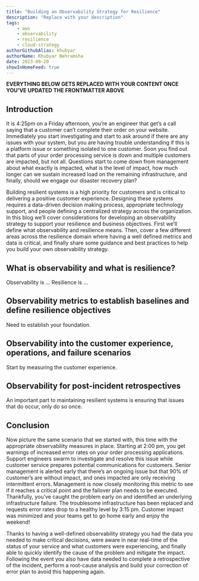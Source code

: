 ```yaml
---
title: "Building an Observability Strategy for Resilience"
description: "Replace with your description"
tags:
    - aws
    - observability
    - resilience
    - cloud-strategy
authorGithubAlias: khubyar
authorName: Khubyar Behramsha
date: 2023-09-20
showInHomeFeed: true
---
```

**EVERYTHING BELOW GETS REPLACED WITH YOUR CONTENT ONCE YOU'VE UPDATED THE FRONTMATTER ABOVE**

## Introduction

It is 4:25pm on a Friday afternoon, you’re an engineer that get’s a call saying that a customer can’t complete their order on your website. Immediately you start investigating and start to ask around if there are any issues with your system, but you are having trouble understanding if this is a platform issue or something isolated to one customer. Soon you find out that parts of your order processing service is down and multiple customers are impacted, but not all. Questions start to come down from management about what exactly is impacted, what is the level of impact, how much longer can we sustain increased load on the remaining infrastructure, and finally, should we engage our disaster recovery plan? 

Building resilient systems is a high priority for customers and is critical to delivering a positive customer experience. Designing these systems requires a data-driven decision making process, appropriate technology support, and people defining a centralized strategy across the organization. In this blog we’ll cover considerations for developing an observability strategy to support your resilience and business objectives. First we’ll define what observability and resilience means. Then, cover a few different areas across the resilience domain where having a well defined metrics and data is critical, and finally share some guidance and best practices to help you build your own observability strategy.

## What is observability and what is resilience?

Observability is ... Resilience is ...

## Observability metrics to establish baselines and define resilience objectives

Need to establish your foundation.

## Observability into the customer experience, operations, and failure scenarios

Start by measuring the customer experience.

## Observability for post-incident retrospectives

An important part to maintaining resilient systems is ensuring that issues that do occur, only do so once.

## Conclusion

Now picture the same scenario that we started with, this time with the appropriate observability measures in place. Starting at 2:00 pm, you get warnings of increased error rates on your order processing applications. Support engineers swarm to investigate and resolve this issue while customer service prepares potential communications for customers. Senior management is alerted early that there’s an ongoing issue but that 90% of customer’s are without impact, and ones impacted are only receiving intermittent errors. Management is now closely monitoring this metric to see if it reaches a critical point and the failover plan needs to be executed. Thankfully, you’ve caught the problem early on and identified an underlying infrastructure failure. The troublesome infrastructure has been replaced and requests error rates drop to a healthy level by 3:15 pm. Customer impact was minimized and your teams get to go home early and enjoy the weekend!

Thanks to having a well-defined observability strategy you had the data you needed to make critical decisions, were aware in near real-time of the status of your service and what customers were experiencing, and finally able to quickly identify the cause of the problem and mitigate the impact. Following the event you also have data needed to complete a retrospective of the incident, perform a root-cause analysis and build your correction of error plan to avoid this happening again.
